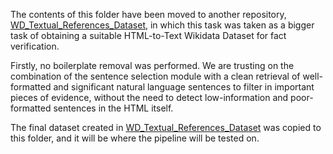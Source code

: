 The contents of this folder have been moved to another repository, [WD_Textual_References_Dataset](https://github.com/gabrielmaia7/WD_Textual_References_Dataset), in which this task was taken as a bigger task of obtaining a suitable HTML-to-Text Wikidata Dataset for fact verification.

Firstly, no boilerplate removal was performed. We are trusting on the combination of the sentence selection module with a clean retrieval of well-formatted and significant natural language sentences to filter in important pieces of evidence, without the need to detect low-information and poor-formatted sentences in the HTML itself.

The final dataset created in [WD_Textual_References_Dataset](https://github.com/gabrielmaia7/WD_Textual_References_Dataset) was copied to this folder, and it will be where the pipeline will be tested on.